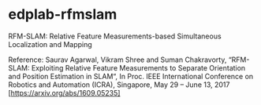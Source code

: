 # edplab-rfmslam
RFM-SLAM: Relative Feature Measurements-based Simultaneous Localization and Mapping

Reference: Saurav Agarwal, Vikram Shree and Suman Chakravorty, “RFM-SLAM: Exploiting Relative Feature Measurements to Separate Orientation and Position Estimation in SLAM“, In Proc. IEEE International Conference on Robotics and Automation (ICRA), Singapore, May 29 – June 13, 2017 [https://arxiv.org/abs/1609.05235]

